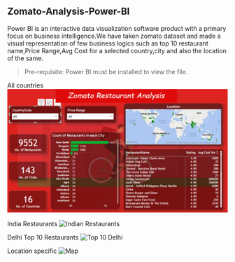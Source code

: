 ## Zomato-Analysis-Power-BI

Power BI is an interactive data visualization software product with a primary focus on business intelligence.We have taken zomato dataset and made a visual representation of few business logics such as top 10 restaurant name,Price Range,Avg Cost for a selected country,city and also the location of the same.


>Pre-requisite: Power BI must be installed to view the file.


All countries
![All Country](https://github.com/aravintharaj-s/Zomato-Analysis-Power-BI/blob/main/img/All-countries.png)

India Restaurants
![Indian Restaurants](https://drive.google.com/file/d/1LhxBsibe4wnlXFoYYDIB5BIg1VQive0y/view?usp=sharing)

Delhi Top 10 Restaurants
![Top 10 Delhi](https://drive.google.com/file/d/13htiR4z20dXRKRqAMPsC9FH-eFpTNW0Q/view?usp=sharing)

Location specific
![Map](https://drive.google.com/file/d/15_hhDpC6kPubJcVmOHjIApoKkZl75_if/view?usp=sharing)


